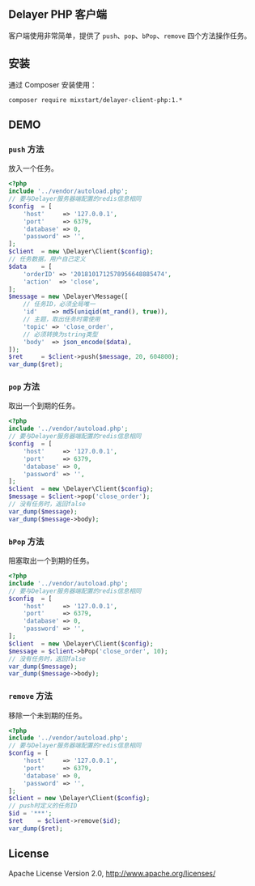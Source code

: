 ## Delayer PHP 客户端

客户端使用非常简单，提供了 `push`、`pop`、`bPop`、`remove` 四个方法操作任务。

## 安装

通过 Composer 安装使用：

```shell
composer require mixstart/delayer-client-php:1.*
```

## DEMO

### `push` 方法

放入一个任务。

```php
<?php
include '../vendor/autoload.php';
// 要与Delayer服务器端配置的redis信息相同
$config  = [
    'host'     => '127.0.0.1',
    'port'     => 6379,
    'database' => 0,
    'password' => '',
];
$client  = new \Delayer\Client($config);
// 任务数据，用户自己定义
$data    = [
    'orderID' => '2018101712578956648885474',
    'action'  => 'close',
];
$message = new \Delayer\Message([
    // 任务ID，必须全局唯一
    'id'    => md5(uniqid(mt_rand(), true)),
    // 主题，取出任务时需使用
    'topic' => 'close_order',
    // 必须转换为string类型
    'body'  => json_encode($data),
]);
$ret     = $client->push($message, 20, 604800);
var_dump($ret);
```

### `pop` 方法

取出一个到期的任务。

```php
<?php
include '../vendor/autoload.php';
// 要与Delayer服务器端配置的redis信息相同
$config  = [
    'host'     => '127.0.0.1',
    'port'     => 6379,
    'database' => 0,
    'password' => '',
];
$client  = new \Delayer\Client($config);
$message = $client->pop('close_order');
// 没有任务时，返回false
var_dump($message);
var_dump($message->body);
```

### `bPop` 方法

阻塞取出一个到期的任务。

```php
<?php
include '../vendor/autoload.php';
// 要与Delayer服务器端配置的redis信息相同
$config  = [
    'host'     => '127.0.0.1',
    'port'     => 6379,
    'database' => 0,
    'password' => '',
];
$client  = new \Delayer\Client($config);
$message = $client->bPop('close_order', 10);
// 没有任务时，返回false
var_dump($message);
var_dump($message->body);
```

### `remove` 方法

移除一个未到期的任务。

```php
<?php
include '../vendor/autoload.php';
// 要与Delayer服务器端配置的redis信息相同
$config = [
    'host'     => '127.0.0.1',
    'port'     => 6379,
    'database' => 0,
    'password' => '',
];
$client = new \Delayer\Client($config);
// push时定义的任务ID
$id = '***';
$ret    = $client->remove($id);
var_dump($ret);
```

## License

Apache License Version 2.0, http://www.apache.org/licenses/
